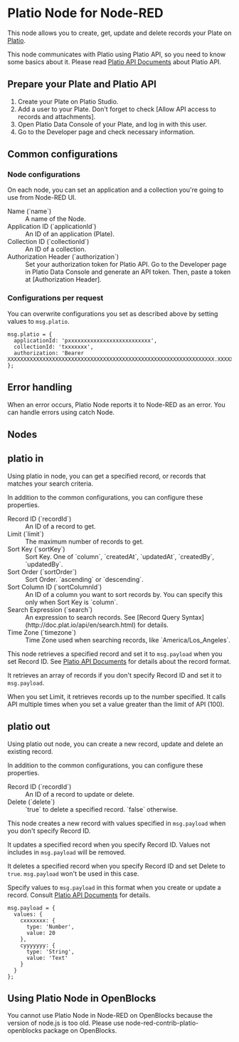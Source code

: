 # Platio Node for Node-RED

This node allows you to create, get, update and delete records your Plate on [Platio](https://plat.io/).

This node communicates with Platio using Platio API, so you need to know some basics about it. Please read [Platio API Documents](http://doc.plat.io/api/en/) about Platio API.


## Prepare your Plate and Platio API

1. Create your Plate on Platio Studio.
2. Add a user to your Plate. Don't forget to check [Allow API access to records and attachments].
3. Open Platio Data Console of your Plate, and log in with this user.
4. Go to the Developer page and check necessary information.


## Common configurations

### Node configurations

On each node, you can set an application and a collection you're going to use from Node-RED UI.

<dl>
  <dt>Name (`name`)</dt>
  <dd>A name of the Node.</dd>
  <dt>Application ID (`applicationId`)</dt>
  <dd>An ID of an application (Plate).</dd>
  <dt>Collection ID (`collectionId`)</dt>
  <dd>An ID of a collection.</dd>
  <dt>Authorization Header (`authorization`)</dt>
  <dd>Set your authorization token for Platio API. Go to the Developer page in Platio Data Console and generate an API token. Then, paste a token at [Authorization Header].</dd>
</dl>

### Configurations per request

You can overwrite configurations you set as described above by setting values to `msg.platio`.

```
msg.platio = {
  applicationId: 'pxxxxxxxxxxxxxxxxxxxxxxxxxx',
  collectionId: 'txxxxxxx',
  authorization: 'Bearer XXXXXXXXXXXXXXXXXXXXXXXXXXXXXXXXXXXXXXXXXXXXXXXXXXXXXXXXXXXXXXXXX.XXXXXXXXXXXXXXXXXXXXXXXXXXXXXXXXXXXXXXXXXXXXXXXXXXXXXXXXXXXXXXXXXXXXXXXXXXXXXXXXXXXXXXXXXXXXXXXXXXXXXXXXXXXXXXXXXXXXXXXXXXXXXXXXXXXXXXXXXXXXXXXXXXXXXXXXXXXXXXXXXXXXXXXXXXXXXXXXXXXXXXXXXXXXXXXXXXXXXXXXXXXXXXXXXXXXXXXXXXXXXXXXXXXXXXXXXXXXXXXXXXXXXXXXXXXXXXXX'
};
```


## Error handling

When an error occurs, Platio Node reports it to Node-RED as an error. You can handle errors using catch Node.


## Nodes

## platio in

Using platio in node, you can get a specified record, or records that matches your search criteria.

In addition to the common configurations, you can configure these properties.

<dl>
  <dt>Record ID (`recordId`)</dt>
  <dd>An ID of a record to get.</dd>
  <dt>Limit (`limit`)</dt>
  <dd>The maximum number of records to get.</dd>
  <dt>Sort Key (`sortKey`)</dt>
  <dd>Sort Key. One of `column`, `createdAt`, `updatedAt`, `createdBy`, `updatedBy`.</dd>
  <dt>Sort Order (`sortOrder`)</dt>
  <dd>Sort Order. `ascending` or `descending`.</dd>
  <dt>Sort Column ID (`sortColumnId`)</dt>
  <dd>An ID of a column you want to sort records by. You can specify this only when Sort Key is `column`.</dd>
  <dt>Search Expression (`search`)</dt>
  <dd>An expression to search records. See [Record Query Syntax](http://doc.plat.io/api/en/search.html) for details.</dd>
  <dt>Time Zone (`timezone`)</dt>
  <dd>Time Zone used when searching records, like `America/Los_Angeles`.</dd>
</dl>

This node retrieves a specified record and set it to `msg.payload` when you set Record ID. See [Platio API Documents](https://doc.plat.io/en/) for details about the record format.

It retrieves an array of records if you don't specify Record ID and set it to `msg.payload`.

When you set Limit, it retrieves records up to the number specified. It calls API multiple times when you set a value greater than the limit of API (100).

## platio out

Using platio out node, you can create a new record, update and delete an existing record.

In addition to the common configurations, you can configure these properties.

<dl>
  <dt>Record ID (`recordId`)</dt>
  <dd>An ID of a record to update or delete.</dd>
  <dt>Delete (`delete`)</dt>
  <dd>`true` to delete a specified record. `false` otherwise.</dd>
</dl>

This node creates a new record with values specified in `msg.payload` when you don't specify Record ID.

It updates a specified record when you specify Record ID. Values not includes in `msg.payload` will be removed.

It deletes a specified record when you specify Record ID and set Delete to `true`. `msg.payload` won't be used in this case.

Specify values to `msg.payload` in this format when you create or update a record. Consult [Platio API Documents](https://doc.plat.io/en/) for details.

```
msg.payload = {
  values: {
    cxxxxxxx: {
      type: 'Number',
      value: 20
    },
    cyyyyyyy: {
      type: 'String',
      value: 'Text'
    }
  }
};
```


## Using Platio Node in OpenBlocks

You cannot use Platio Node in Node-RED on OpenBlocks because the version of node.js is too old. Please use node-red-contrib-platio-openblocks package on OpenBlocks.

